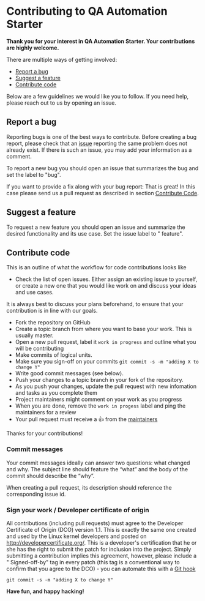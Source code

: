 # Contributing to QA Automation Starter

**Thank you for your interest in QA Automation Starter. Your contributions are
highly welcome.**

There are multiple ways of getting involved:

- [Report a bug](#report-a-bug)
- [Suggest a feature](#suggest-a-feature)
- [Contribute code](#contribute-code)

Below are a few guidelines we would like you to follow.
If you need help, please reach out to us by opening an issue.

## Report a bug

Reporting bugs is one of the best ways to contribute. Before creating a bug
report, please check that an [issue](/issues) reporting the same problem does
not already exist. If there is such an issue, you may add your information as a
comment.

To report a new bug you should open an issue that summarizes the bug and set the
label to "bug".

If you want to provide a fix along with your bug report: That is great! In this
case please send us a pull request as described in
section [Contribute Code](#contribute-code).

## Suggest a feature

To request a new feature you should open an issue and
summarize the desired functionality and its use case. Set the issue label to "
feature".

## Contribute code

This is an outline of what the workflow for code contributions looks like

- Check the list of open issues. Either assign an existing issue
  to yourself, or
  create a new one that you would like work on and discuss your ideas and use
  cases.

It is always best to discuss your plans beforehand, to ensure that your
contribution is in line with our goals.

- Fork the repository on GitHub
- Create a topic branch from where you want to base your work. This is usually
  master.
- Open a new pull request, label it `work in progress` and outline what you will
  be contributing
- Make commits of logical units.
- Make sure you sign-off on your
  commits `git commit -s -m "adding X to change Y"`
- Write good commit messages (see below).
- Push your changes to a topic branch in your fork of the repository.
- As you push your changes, update the pull request with new infomation and
  tasks as you complete them
- Project maintainers might comment on your work as you progress
- When you are done, remove the `work in progess` label and ping the maintainers
  for a review
- Your pull request must receive a :thumbsup: from
  the [maintainers](MAINTAINERS)

Thanks for your contributions!

### Commit messages

Your commit messages ideally can answer two questions: what changed and why. The
subject line should feature the “what” and the body of the commit should
describe the “why”.

When creating a pull request, its description should reference the corresponding
issue id.

### Sign your work / Developer certificate of origin

All contributions (including pull requests) must agree to the Developer
Certificate of Origin (DCO) version 1.1. This is exactly the same one created
and used by the Linux kernel developers and posted
on http://developercertificate.org/. This is a developer's certification that he
or she has the right to submit the patch for inclusion into the project. Simply
submitting a contribution implies this agreement, however, please include a "
Signed-off-by" tag in every patch (this tag is a conventional way to confirm
that you agree to the DCO) - you can automate this with
a [Git hook](https://stackoverflow.com/questions/15015894/git-add-signed-off-by-line-using-format-signoff-not-working)

```
git commit -s -m "adding X to change Y"
```

**Have fun, and happy hacking!**
